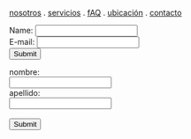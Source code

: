 [nosotros](./nosotros.md) . [servicios](./servicios.md) . [fAQ](./FAQ.md) . [ubicación](./ubicacion.md) . [contacto](./contacto.md)

<form action="https://formspree.io/f/mwkynoyq" method="post">
Name: <input type="text" name="name"><br>
E-mail: <input type="text" name="email"><br>
<input type="submit">
</form>
    
    
 
  <label for="nombre">nombre:</label><br>
  <input type="text" id="fname" name="fname"><br>
  <label for="Apellidos">apellido:</label><br>
  <input type="text" id="lname" name="lname"><br><br>
  <input type="submit" value="Submit">
</form>

